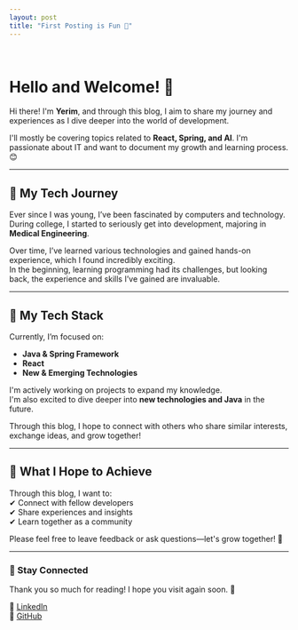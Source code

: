 ```yaml
---
layout: post
title: "First Posting is Fun 🎉"
---
```


<br>

# Hello and Welcome! 👋  

Hi there! I'm **Yerim**, and through this blog, I aim to share my journey and experiences as I dive deeper into the world of development.  

I'll mostly be covering topics related to **React, Spring, and AI**. I'm passionate about IT and want to document my growth and learning process. 😊  

---

## 🌱 My Tech Journey  

Ever since I was young, I’ve been fascinated by computers and technology.  
During college, I started to seriously get into development, majoring in **Medical Engineering**.  

Over time, I’ve learned various technologies and gained hands-on experience, which I found incredibly exciting.  
In the beginning, learning programming had its challenges, but looking back, the experience and skills I’ve gained are invaluable.  

---

## 🔧 My Tech Stack  

Currently, I’m focused on:  
- **Java & Spring Framework**  
- **React**  
- **New & Emerging Technologies**  

I'm actively working on projects to expand my knowledge.  
I'm also excited to dive deeper into **new technologies and Java** in the future.  

Through this blog, I hope to connect with others who share similar interests, exchange ideas, and grow together!  

---

## 🎯 What I Hope to Achieve  

Through this blog, I want to:  
✔ Connect with fellow developers  
✔ Share experiences and insights  
✔ Learn together as a community  

Please feel free to leave feedback or ask questions—let's grow together! 🚀  

---

### 📌 Stay Connected  

Thank you so much for reading! I hope you visit again soon. 🤗  

📎 [LinkedIn](https://www.linkedin.com/in/yerim-jeong-68646b31b/)  
📎 [GitHub](https://github.com/fromYerim)  
